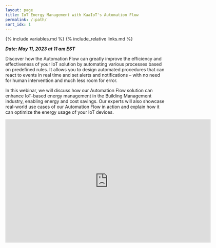 ```yaml
---
layout: page
title: IoT Energy Management with KaaIoT's Automation Flow
permalink: /:path/
sort_idx: 1
---
```


{% include variables.md %}
{% include_relative links.md %}


***Date: May 11, 2023 at 11 am EST***


Discover how the Automation Flow can greatly improve the efficiency and effectiveness of your IoT solution by automating various processes based on predefined rules. It allows you to design automated procedures that can react to events in real time and set alerts and notifications – with no need for human intervention and much less room for error.

In this webinar, we will discuss how our Automation Flow solution can enhance IoT-based energy management in the Building Management industry, enabling energy and cost savings. Our experts will also showcase real-world use cases of our Automation Flow in action and explain how it can optimize the energy usage of your IoT devices.


<div align="center">
  <iframe width="640" height="385" src="https://www.youtube.com/embed/h0PYH65x1Sw?si=ZpprF5kvcu318ozU" frameborder="0" allow="accelerometer; autoplay; encrypted-media; gyroscope; picture-in-picture" allowfullscreen></iframe>
</div>
